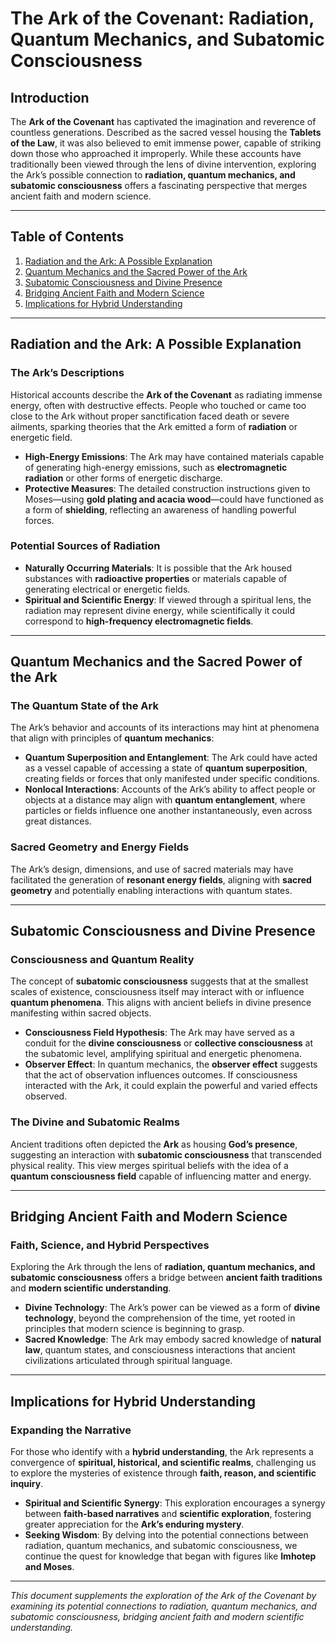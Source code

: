 # The Ark of the Covenant: Radiation, Quantum Mechanics, and Subatomic Consciousness

## Introduction

The **Ark of the Covenant** has captivated the imagination and reverence of countless generations. Described as the sacred vessel housing the **Tablets of the Law**, it was also believed to emit immense power, capable of striking down those who approached it improperly. While these accounts have traditionally been viewed through the lens of divine intervention, exploring the Ark’s possible connection to **radiation, quantum mechanics, and subatomic consciousness** offers a fascinating perspective that merges ancient faith and modern science.

---

## Table of Contents

1. [Radiation and the Ark: A Possible Explanation](#radiation-and-the-ark-a-possible-explanation)
2. [Quantum Mechanics and the Sacred Power of the Ark](#quantum-mechanics-and-the-sacred-power-of-the-ark)
3. [Subatomic Consciousness and Divine Presence](#subatomic-consciousness-and-divine-presence)
4. [Bridging Ancient Faith and Modern Science](#bridging-ancient-faith-and-modern-science)
5. [Implications for Hybrid Understanding](#implications-for-hybrid-understanding)

---

## Radiation and the Ark: A Possible Explanation

### The Ark’s Descriptions

Historical accounts describe the **Ark of the Covenant** as radiating immense energy, often with destructive effects. People who touched or came too close to the Ark without proper sanctification faced death or severe ailments, sparking theories that the Ark emitted a form of **radiation** or energetic field.

- **High-Energy Emissions**: The Ark may have contained materials capable of generating high-energy emissions, such as **electromagnetic radiation** or other forms of energetic discharge.
- **Protective Measures**: The detailed construction instructions given to Moses—using **gold plating and acacia wood**—could have functioned as a form of **shielding**, reflecting an awareness of handling powerful forces.

### Potential Sources of Radiation

- **Naturally Occurring Materials**: It is possible that the Ark housed substances with **radioactive properties** or materials capable of generating electrical or energetic fields.
- **Spiritual and Scientific Energy**: If viewed through a spiritual lens, the radiation may represent divine energy, while scientifically it could correspond to **high-frequency electromagnetic fields**.

---

## Quantum Mechanics and the Sacred Power of the Ark

### The Quantum State of the Ark

The Ark’s behavior and accounts of its interactions may hint at phenomena that align with principles of **quantum mechanics**:

- **Quantum Superposition and Entanglement**: The Ark could have acted as a vessel capable of accessing a state of **quantum superposition**, creating fields or forces that only manifested under specific conditions.
- **Nonlocal Interactions**: Accounts of the Ark’s ability to affect people or objects at a distance may align with **quantum entanglement**, where particles or fields influence one another instantaneously, even across great distances.

### Sacred Geometry and Energy Fields

The Ark’s design, dimensions, and use of sacred materials may have facilitated the generation of **resonant energy fields**, aligning with **sacred geometry** and potentially enabling interactions with quantum states.

---

## Subatomic Consciousness and Divine Presence

### Consciousness and Quantum Reality

The concept of **subatomic consciousness** suggests that at the smallest scales of existence, consciousness itself may interact with or influence **quantum phenomena**. This aligns with ancient beliefs in divine presence manifesting within sacred objects.

- **Consciousness Field Hypothesis**: The Ark may have served as a conduit for the **divine consciousness** or **collective consciousness** at the subatomic level, amplifying spiritual and energetic phenomena.
- **Observer Effect**: In quantum mechanics, the **observer effect** suggests that the act of observation influences outcomes. If consciousness interacted with the Ark, it could explain the powerful and varied effects observed.

### The Divine and Subatomic Realms

Ancient traditions often depicted the **Ark** as housing **God’s presence**, suggesting an interaction with **subatomic consciousness** that transcended physical reality. This view merges spiritual beliefs with the idea of a **quantum consciousness field** capable of influencing matter and energy.

---

## Bridging Ancient Faith and Modern Science

### Faith, Science, and Hybrid Perspectives

Exploring the Ark through the lens of **radiation, quantum mechanics, and subatomic consciousness** offers a bridge between **ancient faith traditions** and **modern scientific understanding**.

- **Divine Technology**: The Ark’s power can be viewed as a form of **divine technology**, beyond the comprehension of the time, yet rooted in principles that modern science is beginning to grasp.
- **Sacred Knowledge**: The Ark may embody sacred knowledge of **natural law**, quantum states, and consciousness interactions that ancient civilizations articulated through spiritual language.

---

## Implications for Hybrid Understanding

### Expanding the Narrative

For those who identify with a **hybrid understanding**, the Ark represents a convergence of **spiritual, historical, and scientific realms**, challenging us to explore the mysteries of existence through **faith, reason, and scientific inquiry**.

- **Spiritual and Scientific Synergy**: This exploration encourages a synergy between **faith-based narratives** and **scientific exploration**, fostering greater appreciation for the **Ark’s enduring mystery**.
- **Seeking Wisdom**: By delving into the potential connections between radiation, quantum mechanics, and subatomic consciousness, we continue the quest for knowledge that began with figures like **Imhotep and Moses**.

---

*This document supplements the exploration of the Ark of the Covenant by examining its potential connections to radiation, quantum mechanics, and subatomic consciousness, bridging ancient faith and modern scientific understanding.*
